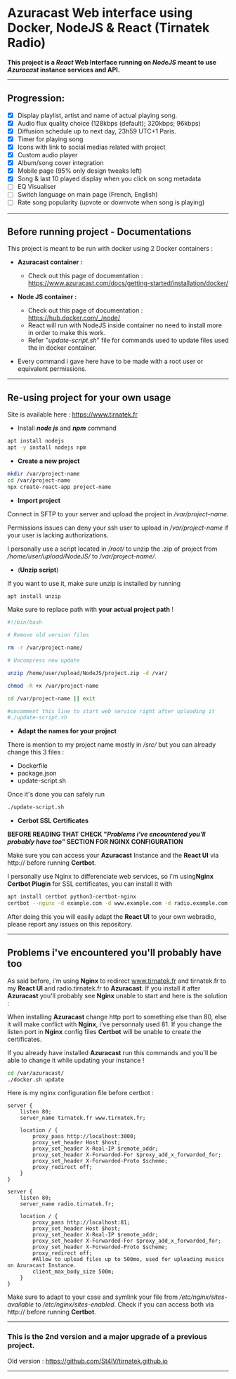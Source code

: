 # Azuracast Web interface using Docker, NodeJS & React (Tirnatek Radio)

**This project is a *React* Web Interface running on *NodeJS* meant to use *Azuracast* instance services and API.**

---
## Progression:
 * [x] Display playlist, artist and name of actual playing song.
 * [x] Audio flux quality choice (128kbps (default); 320kbps; 96kbps)
 * [x] Diffusion schedule up to next day, 23h59 UTC+1 Paris.
 * [x] Timer for playing song
 * [x] Icons with link to social medias related with project
 * [x] Custom audio player 
 * [x] Album/song cover integration
 * [x] Mobile page (95% only design tweaks left)
 * [x] Song & last 10 played display when you click on song metadata
 * [ ] EQ Visualiser
 * [ ] Switch language on main page (French, English)
 * [ ] Rate song popularity (upvote or downvote when song is playing)
 
---


## Before running project - Documentations

This project is meant to be run with docker using 2 Docker containers :

- **Azuracast container :**
  - Check out this page of documentation : https://www.azuracast.com/docs/getting-started/installation/docker/

- **Node JS container :**
  - Check out this page of documentation : https://hub.docker.com/_/node/
  - React will run with NodeJS inside container no need to install more in order to make this work.
  - Refer "*update-script.sh*" file for commands used to update files used the in docker container.
- Every command i gave here have to be made with a root user or equivalent permissions.

---

## Re-using project for your own usage
Site is available here : https://www.tirnatek.fr

* Install ***node js*** and ***npm*** command

```bash
apt install nodejs
apt -y install nodejs npm 

```
* **Create a new project**

```bash
mkdir /var/project-name
cd /var/project-name
npx create-react-app project-name
```

* **Import project**

Connect in SFTP to your server and upload the project in */var/project-name*.

Permissions issues can deny your ssh user to upload in */var/project-name* if your user is lacking authorizations.

I personally use a script located in */root/* to unzip the .zip of project from */home/user/upload/NodeJS/* to */var/project-name/*.

 * (**Unzip script**)

If you want to use it, make sure unzip is installed by running

```bash
apt install unzip
```
Make sure to replace path with **your actual project path** !
```bash
#!/bin/bash

# Remove old version files

rm -r /var/project-name/

# Uncompress new update

unzip /home/user/upload/NodeJS/project.zip -d /var/

chmod -R +x /var/project-name

cd /var/project-name || exit

#uncomment this line to start web service right after uploading it
#./update-script.sh 
```

* **Adapt the names for your project**

There is mention to my project name mostly in */src/* but you can already change this 3 files :

* Dockerfile
* package.json
* update-script.sh

Once it's done you can safely run
```bash
./update-script.sh
```

* **Cerbot SSL Certificates**

**BEFORE READING THAT CHECK "*Problems i've encountered you'll probably have too*" SECTION FOR NGINX CONFIGURATION**

Make sure you can access your **Azuracast** Instance and the **React UI** via http:// before running **Certbot**.

I personally use Nginx to differenciate web services, so i'm using**Nginx Certbot Plugin** for SSL certificates, you can install it with
```bash
apt install certbot python3-certbot-nginx
certbot --nginx -d example.com -d www.example.com -d radio.example.com
```
After doing this you will easily adapt the **React UI** to your own webradio, please report any issues on this repository.




---
## Problems i've encountered you'll probably have too

As said before, i'm using **Nginx** to redirect www.tirnatek.fr and tirnatek.fr to my **React UI** and radio.tirnatek.fr to **Azuracast**. If you install it after **Azuracast** you'll probably see **Nginx** unable to start and here is the solution :

When installing **Azuracast** change http port to something else than 80, else it will make conflict with **Nginx**, i've personnaly used 81. If you change the listen port in **Nginx** config files **Certbot** will be unable to create the certificates.

If you already have installed **Azuracast** run this commands and you'll be able to change it while updating your instance !
```bash
cd /var/azuracast/
./docker.sh update
```

Here is my nginx configuration file before certbot :
```nginx
server {
    listen 80;
    server_name tirnatek.fr www.tirnatek.fr;

    location / {
        proxy_pass http://localhost:3000;
        proxy_set_header Host $host;
        proxy_set_header X-Real-IP $remote_addr;
        proxy_set_header X-Forwarded-For $proxy_add_x_forwarded_for;
        proxy_set_header X-Forwarded-Proto $scheme;
        proxy_redirect off;
    }
}

server {
    listen 80;
    server_name radio.tirnatek.fr;

    location / {
        proxy_pass http://localhost:81;
        proxy_set_header Host $host;
        proxy_set_header X-Real-IP $remote_addr;
        proxy_set_header X-Forwarded-For $proxy_add_x_forwarded_for;
        proxy_set_header X-Forwarded-Proto $scheme;
        proxy_redirect off;
        #Allow to upload files up to 500mo, used for uploading musics on Azuracast Instance.
        client_max_body_size 500m; 
    }
}
```
Make sure to adapt to your case and symlink your file from */etc/nginx/sites-available* to */etc/nginx/sites-enabled*. Check if you can access both via http:// before running **Certbot**.

---
### This is the 2nd version and a major upgrade of a previous project.

Old version : https://github.com/St4lV/tirnatek.github.io

---

